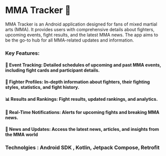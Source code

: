 # MMA Tracker 🎯

MMA Tracker is an Android application designed for fans of mixed martial arts (MMA). It provides users with comprehensive details about fighters, upcoming events, fight results, and the latest MMA news. The app aims to be the go-to hub for all MMA-related updates and information.

### Key Features:
#### 📅 Event Tracking: Detailed schedules of upcoming and past MMA events, including fight cards and participant details.
#### 🥋 Fighter Profiles: In-depth information about fighters, their fighting styles, statistics, and fight history.
#### 📊 Results and Rankings: Fight results, updated rankings, and analytics.
#### 🔔 Real-Time Notifications: Alerts for upcoming fights and breaking MMA news.
#### 📰 News and Updates: Access the latest news, articles, and insights from the MMA world

### Technolgies : Android SDK , Kotlin, Jetpack Compose, Retrofit
